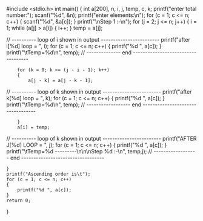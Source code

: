 #include <stdio.h>
int main()
{
    int a[200], n, i, j, temp, c, k;
    printf("enter total number:");
    scanf("%d", &n);
    printf("enter elements:\n");
    for (c = 1; c <= n; c++)
    {
        scanf("%d", &a[c]);
    }
    printf("\nStep 1 :-\n");
    for (j = 2; j <= n; j++)
    {
        i = 1;
        while (a[j] > a[i])
        {
            i++;
        }
        temp = a[j];


// ----------    loop of i shown in output ------------------------
        printf("after i[%d] loop = ", i);
        for (c = 1; c <= n; c++)
        {
            printf("%d ", a[c]);
        }
        printf("\tTemp=%d\n", temp);
// -------------- end -----------------------------------

        for (k = 0; k <= (j - i - 1); k++)
        {
            a[j - k] = a[j - k - 1];

// ----------    loop of k shown in output ------------------------
            printf("after k[%d] loop = ", k);
            for (c = 1; c <= n; c++)
            {
                printf("%d ", a[c]);
            }
            printf("\tTemp=%d\n", temp);
// ------------------ end ----------------------------------

        }
        a[i] = temp;


// ----------    loop of k shown in output ------------------------
            printf("AFTER J[%d] LOOP = ", j);
            for (c = 1; c <= n; c++)
            {
                printf("%d ", a[c]);
            }
            printf("\tTemp=%d ---------\n\n\nStep %d :-\n", temp,j);
// ------------------ end ----------------------------------
      
    }
    printf("Ascending order is\t");
    for (c = 1; c <= n; c++)
    {
        printf("%d ", a[c]);
    }
    return 0;
}
